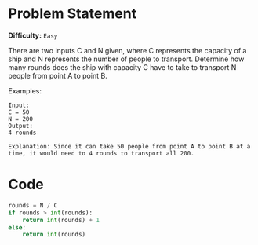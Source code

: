 # Problem Statement

**Difficulty:** `Easy`

There are two inputs C and N given, where C represents the capacity of a ship and N represents the number of people to transport. Determine how many rounds does the ship with capacity C have to take to transport N people from point A to point B.

Examples:

```
Input:
C = 50
N = 200
Output:
4 rounds

Explanation: Since it can take 50 people from point A to point B at a time, it would need to 4 rounds to transport all 200.
```

# Code

```python
rounds = N / C
if rounds > int(rounds):
    return int(rounds) + 1
else:
    return int(rounds)
```